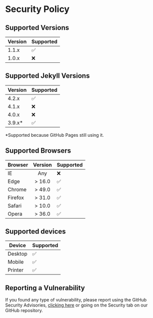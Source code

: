 # Security Policy

## Supported Versions

| Version | Supported          |
| ------- | ------------------ |
| 1.1.x   | :white_check_mark: |
| 1.0.x   | :x:                |

## Supported Jekyll Versions

| Version | Supported          |
| ------- | ------------------ |
| 4.2.x   | :white_check_mark: |
| 4.1.x   | :x:                |
| 4.0.x   | :x:                |
| 3.9.x*  | :white_check_mark: |

*Supported because GitHub Pages still using it.

## Supported Browsers

| Browser  | Version | Supported          |
| -------- | :-----: | ------------------ |
| IE       |   Any   | :x:                |
| Edge     | > 16.0  | :white_check_mark: |
| Chrome   | > 49.0  | :white_check_mark: |
| Firefox  | > 31.0  | :white_check_mark: |
| Safari   | > 10.0  | :white_check_mark: |
| Opera    | > 36.0  | :white_check_mark: |

## Supported devices

| Device  | Supported          |
| ------- | ------------------ |
| Desktop | :white_check_mark: |
| Mobile  | :white_check_mark: |
| Printer | :white_check_mark: |

## Reporting a Vulnerability

If you found any type of vulnerability, please report using the GitHub Security Advisories,
[clicking here](https://github.com/deersoftware-dev/jekyll-deerlin/security/advisories/new)
or going on the Security tab on our GitHub repository.
